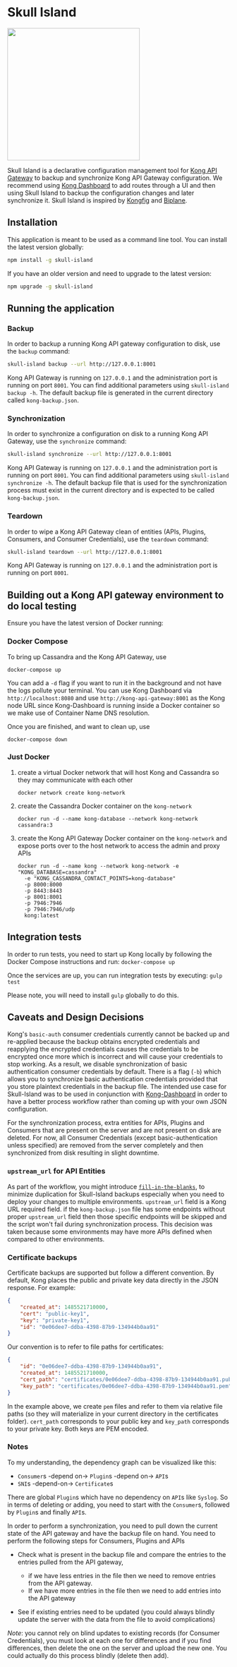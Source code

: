 # Skull Island
<img src="https://user-images.githubusercontent.com/14280155/27614840-3549c276-5b72-11e7-97e2-71ea760664d2.png" width=300 />

Skull Island is a declarative configuration management tool for
[Kong API Gateway](https://getkong.org/) to backup and synchronize Kong
API Gateway configuration. We recommend using [Kong Dashboard](https://github.com/PGBI/kong-dashboard)
to add routes through a UI and then using Skull Island to backup the
configuration changes and later synchronize it. Skull Island is inspired by [Kongfig](https://github.com/mybuilder/kongfig) and [Biplane](https://github.com/articulate/biplane).

## Installation
This application is meant to be used as a command line tool.
You can install the latest version globally:
```bash
npm install -g skull-island
```

If you have an older version and need to upgrade to the latest version:
```bash
npm upgrade -g skull-island
```

## Running the application

### Backup
In order to backup a running Kong API gateway configuration to disk, use
the `backup` command:
```bash
skull-island backup --url http://127.0.0.1:8001
```

Kong API Gateway is running on `127.0.0.1` and the administration port
is running on port `8001`. You can find additional parameters using
`skull-island backup -h`. The default backup file is generated in the
current directory called `kong-backup.json`.

### Synchronization
In order to synchronize a configuration on disk to a running Kong API
Gateway, use the `synchronize` command:
```bash
skull-island synchronize --url http://127.0.0.1:8001
```

Kong API Gateway is running on `127.0.0.1` and the administration port
is running on port `8001`. You can find additional parameters using
`skull-island synchronize -h`. The default backup file that is used for
the synchronization process must exist in the current directory and is
expected to be called `kong-backup.json`.

### Teardown
In order to wipe a Kong API Gateway clean of entities (APIs, Plugins,
Consumers, and Consumer Credentials), use the `teardown` command:
```bash
skull-island teardown --url http://127.0.0.1:8001
```

Kong API Gateway is running on `127.0.0.1` and the administration port
is running on port `8001`.

## Building out a Kong API gateway environment to do local testing
Ensure you have the latest version of Docker running:

### Docker Compose
To bring up Cassandra and the Kong API Gateway, use
```
docker-compose up
```

You can add a `-d` flag if you want to run it in the background and not
have the logs pollute your terminal. You can use Kong Dashboard via
`http://localhost:8080` and use `http://kong-api-gateway:8001` as the
Kong node URL since Kong-Dashboard is running inside a Docker
container so we make use of Container Name DNS resolution.

Once you are finished, and want to clean up, use
```
docker-compose down
```

### Just Docker
1. create a virtual Docker network that will host Kong and Cassandra so
they may communicate with each other

    ```
    docker network create kong-network
    ```

2. create the Cassandra Docker container on the `kong-network`

    ```
    docker run -d --name kong-database --network kong-network cassandra:3
    ```

3. create the Kong API Gateway Docker container on the `kong-network` and
expose ports over to the host network to access the admin and proxy APIs

    ```
    docker run -d --name kong --network kong-network -e "KONG_DATABASE=cassandra"
      -e "KONG_CASSANDRA_CONTACT_POINTS=kong-database"
      -p 8000:8000
      -p 8443:8443
      -p 8001:8001
      -p 7946:7946
      -p 7946:7946/udp
      kong:latest
    ```

## Integration tests
In order to run tests, you need to start up Kong locally by following
the Docker Compose instructions and run: `docker-compose up`

Once the services are up, you can run integration tests by executing:
`gulp test`

Please note, you will need to install `gulp` globally to do this.

## Caveats and Design Decisions
Kong's `basic-auth` consumer credentials currently cannot be backed up
and re-applied because the backup obtains encrypted credentials and
reapplying the encrypted credentials causes the credentials to be
encrypted once more which is incorrect and will cause your credentials
to stop working. As a result, we disable synchronization of basic
authentication consumer credentials by default. There is a flag (`-b`)
which allows you to synchronize basic authentication credentials
provided that you store plaintext credentials in the backup file. The
intended use case for Skull-Island was to be used in conjunction with
[Kong-Dashboard](https://github.com/PGBI/kong-dashboard) in order to
have a better process workflow rather than coming up with your own JSON
configuration.

For the synchronization process, extra entities for APIs, Plugins and
Consumers that are present on the server and are not present on disk are
deleted. For now, all Consumer Credentials (except basic-authentication
unless specified) are removed from the server completely and then
synchronized from disk resulting in slight downtime.

### `upstream_url` for API Entities
As part of the workflow, you might introduce
[`fill-in-the-blanks`](https://github.com/calvinlfer/fill-in-the-blanks),
to minimize duplication for Skull-Island backups especially when you
need to deploy your changes to multiple environments. `upstream_url`
field is a Kong URL required field. if the `kong-backup.json` file has
some endpoints without proper `upstream_url` field then those specific
endpoints will be skipped and the script won't fail during synchronization
process. This decision was taken because some environments may have more
APIs defined when compared to other environments.

### Certificate backups
Certificate backups are supported but follow a different convention. By
default, Kong places the public and private key data directly in the
JSON response. For example:
```json
{
    "created_at": 1485521710000,
    "cert": "public-key1",
    "key": "private-key1",
    "id": "0e06dee7-ddba-4398-87b9-134944b0aa91"
}
```

Our convention is to refer to file paths for certificates:
```json
{
    "id": "0e06dee7-ddba-4398-87b9-134944b0aa91",
    "created_at": 1485521710000,
    "cert_path": "certificates/0e06dee7-ddba-4398-87b9-134944b0aa91.pub.pem",
    "key_path": "certificates/0e06dee7-ddba-4398-87b9-134944b0aa91.pem"
}
```

In the example above, we create `pem` files and refer to them via
relative file paths (so they will materialize in your current directory
in the certificates folder). `cert_path` corresponds to your public key
and `key_path` corresponds to your private key. Both keys are PEM
encoded.

### Notes
To my understanding, the dependency graph can be visualized like this:

- `Consumer`s -depend on-> `Plugin`s -depend on-> `API`s
- `SNI`s -depend-on-> `Certificate`s


There are global `Plugin`s which have no dependency on `API`s like `Syslog`.
So in terms of deleting or adding, you need to start with the `Consumer`s,
followed by `Plugin`s and finally `API`s.


In order to perform a synchronization, you need to pull down the current
state of the API gateway and have the backup file on hand. You need to
perform the following steps for Consumers, Plugins and APIs

- Check what is present in the backup file and compare the entries to
the entries pulled from the API gateway,
    - if we have less entries in the file then we need to remove entries
    from the API gateway.
    - If we have more entries in the file then we need to add entries
    into the API gateway

- See if existing entries need to be updated (you could always blindly
update the server with the data from the file to avoid complications)

*Note*: you cannot rely on blind updates to existing records
(for Consumer Credentials), you must look at each one for differences
and if you find differences, then delete the one on the server and
upload the new one. You could actually do this process blindly
(delete then add).
